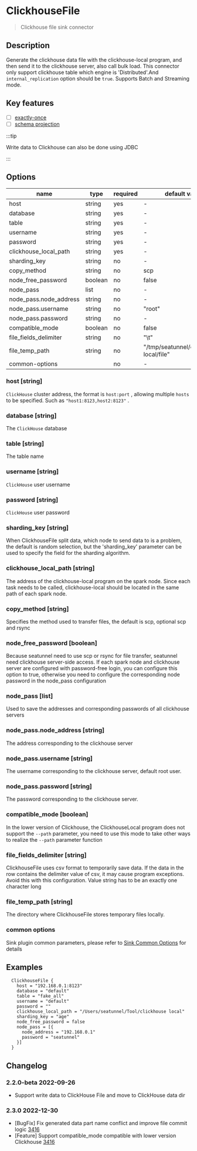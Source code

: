 # ClickhouseFile

> Clickhouse file sink connector

## Description

Generate the clickhouse data file with the clickhouse-local program, and then send it to the clickhouse
server, also call bulk load. This connector only support clickhouse table which engine is 'Distributed'.And `internal_replication` option
should be `true`. Supports Batch and Streaming mode.

## Key features

- [ ] [exactly-once](../../concept/connector-v2-features.md)
- [ ] [schema projection](../../concept/connector-v2-features.md)

:::tip

Write data to Clickhouse can also be done using JDBC

:::

## Options

| name                   | type    | required | default value                          |
|------------------------|---------|----------|----------------------------------------|
| host                   | string  | yes      | -                                      |
| database               | string  | yes      | -                                      |
| table                  | string  | yes      | -                                      |
| username               | string  | yes      | -                                      |
| password               | string  | yes      | -                                      |
| clickhouse_local_path  | string  | yes      | -                                      |
| sharding_key           | string  | no       | -                                      |
| copy_method            | string  | no       | scp                                    |
| node_free_password     | boolean | no       | false                                  |
| node_pass              | list    | no       | -                                      |
| node_pass.node_address | string  | no       | -                                      |
| node_pass.username     | string  | no       | "root"                                 |
| node_pass.password     | string  | no       | -                                      |
| compatible_mode        | boolean | no       | false                                  |
| file_fields_delimiter  | string  | no       | "\t"                                   |
| file_temp_path         | string  | no       | "/tmp/seatunnel/clickhouse-local/file" |
| common-options         |         | no       | -                                      |

### host [string]

`ClickHouse` cluster address, the format is `host:port` , allowing multiple `hosts` to be specified. Such as `"host1:8123,host2:8123"` .

### database [string]

The `ClickHouse` database

### table [string]

The table name

### username [string]

`ClickHouse` user username

### password [string]

`ClickHouse` user password

### sharding_key [string]

When ClickhouseFile split data, which node to send data to is a problem, the default is random selection, but the
'sharding_key' parameter can be used to specify the field for the sharding algorithm. 

### clickhouse_local_path [string]

The address of the clickhouse-local program on the spark node. Since each task needs to be called,
clickhouse-local should be located in the same path of each spark node.

### copy_method [string]

Specifies the method used to transfer files, the default is scp, optional scp and rsync

### node_free_password [boolean]

Because seatunnel need to use scp or rsync for file transfer, seatunnel need clickhouse server-side access.
If each spark node and clickhouse server are configured with password-free login,
you can configure this option to true, otherwise you need to configure the corresponding node password in the node_pass configuration

### node_pass [list]

Used to save the addresses and corresponding passwords of all clickhouse servers

### node_pass.node_address [string]

The address corresponding to the clickhouse server

### node_pass.username [string]

The username corresponding to the clickhouse server, default root user.

### node_pass.password [string]

The password corresponding to the clickhouse server.

### compatible_mode [boolean]

In the lower version of Clickhouse, the ClickhouseLocal program does not support the `--path` parameter,
you need to use this mode to take other ways to realize the `--path` parameter function

### file_fields_delimiter [string]

ClickhouseFile uses csv format to temporarily save data. If the data in the row contains the delimiter value
of csv, it may cause program exceptions. 
Avoid this with this configuration. Value string has to be an exactly one character long

### file_temp_path [string]

The directory where ClickhouseFile stores temporary files locally.

### common options

Sink plugin common parameters, please refer to [Sink Common Options](common-options.md) for details

## Examples

```hocon
  ClickhouseFile {
    host = "192.168.0.1:8123"
    database = "default"
    table = "fake_all"
    username = "default"
    password = ""
    clickhouse_local_path = "/Users/seatunnel/Tool/clickhouse local"
    sharding_key = "age"
    node_free_password = false
    node_pass = [{
      node_address = "192.168.0.1"
      password = "seatunnel"
    }]
  }
```

## Changelog

### 2.2.0-beta 2022-09-26

- Support write data to ClickHouse File and move to ClickHouse data dir

### 2.3.0 2022-12-30

- [BugFix] Fix generated data part name conflict and improve file commit logic [3416](https://github.com/apache/incubator-seatunnel/pull/3416)
- [Feature] Support compatible_mode compatible with lower version Clickhouse  [3416](https://github.com/apache/incubator-seatunnel/pull/3416)